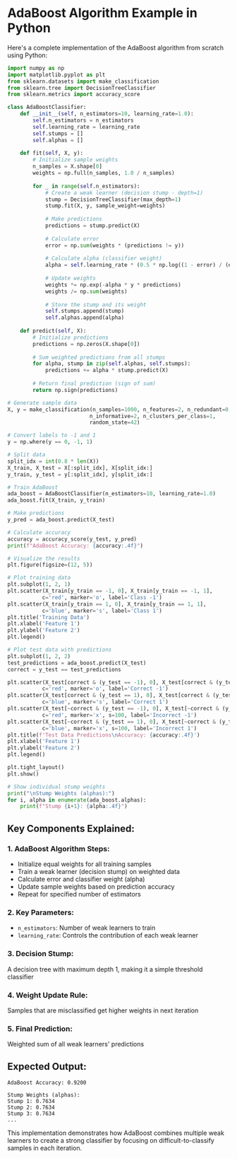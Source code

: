 # AdaBoost Algorithm Example in Python

Here's a complete implementation of the AdaBoost algorithm from scratch using Python:

```python
import numpy as np
import matplotlib.pyplot as plt
from sklearn.datasets import make_classification
from sklearn.tree import DecisionTreeClassifier
from sklearn.metrics import accuracy_score

class AdaBoostClassifier:
    def __init__(self, n_estimators=10, learning_rate=1.0):
        self.n_estimators = n_estimators
        self.learning_rate = learning_rate
        self.stumps = []
        self.alphas = []
        
    def fit(self, X, y):
        # Initialize sample weights
        n_samples = X.shape[0]
        weights = np.full(n_samples, 1.0 / n_samples)
        
        for _ in range(self.n_estimators):
            # Create a weak learner (decision stump - depth=1)
            stump = DecisionTreeClassifier(max_depth=1)
            stump.fit(X, y, sample_weight=weights)
            
            # Make predictions
            predictions = stump.predict(X)
            
            # Calculate error
            error = np.sum(weights * (predictions != y))
            
            # Calculate alpha (classifier weight)
            alpha = self.learning_rate * (0.5 * np.log((1 - error) / (error + 1e-10)))
            
            # Update weights
            weights *= np.exp(-alpha * y * predictions)
            weights /= np.sum(weights)
            
            # Store the stump and its weight
            self.stumps.append(stump)
            self.alphas.append(alpha)
    
    def predict(self, X):
        # Initialize predictions
        predictions = np.zeros(X.shape[0])
        
        # Sum weighted predictions from all stumps
        for alpha, stump in zip(self.alphas, self.stumps):
            predictions += alpha * stump.predict(X)
            
        # Return final prediction (sign of sum)
        return np.sign(predictions)

# Generate sample data
X, y = make_classification(n_samples=1000, n_features=2, n_redundant=0, 
                          n_informative=2, n_clusters_per_class=1, 
                          random_state=42)

# Convert labels to -1 and 1
y = np.where(y == 0, -1, 1)

# Split data
split_idx = int(0.8 * len(X))
X_train, X_test = X[:split_idx], X[split_idx:]
y_train, y_test = y[:split_idx], y[split_idx:]

# Train AdaBoost
ada_boost = AdaBoostClassifier(n_estimators=10, learning_rate=1.0)
ada_boost.fit(X_train, y_train)

# Make predictions
y_pred = ada_boost.predict(X_test)

# Calculate accuracy
accuracy = accuracy_score(y_test, y_pred)
print(f"AdaBoost Accuracy: {accuracy:.4f}")

# Visualize the results
plt.figure(figsize=(12, 5))

# Plot training data
plt.subplot(1, 2, 1)
plt.scatter(X_train[y_train == -1, 0], X_train[y_train == -1, 1], 
           c='red', marker='o', label='Class -1')
plt.scatter(X_train[y_train == 1, 0], X_train[y_train == 1, 1], 
           c='blue', marker='s', label='Class 1')
plt.title('Training Data')
plt.xlabel('Feature 1')
plt.ylabel('Feature 2')
plt.legend()

# Plot test data with predictions
plt.subplot(1, 2, 2)
test_predictions = ada_boost.predict(X_test)
correct = y_test == test_predictions

plt.scatter(X_test[correct & (y_test == -1), 0], X_test[correct & (y_test == -1), 1], 
           c='red', marker='o', label='Correct -1')
plt.scatter(X_test[correct & (y_test == 1), 0], X_test[correct & (y_test == 1), 1], 
           c='blue', marker='s', label='Correct 1')
plt.scatter(X_test[~correct & (y_test == -1), 0], X_test[~correct & (y_test == -1), 1], 
           c='red', marker='x', s=100, label='Incorrect -1')
plt.scatter(X_test[~correct & (y_test == 1), 0], X_test[~correct & (y_test == 1), 1], 
           c='blue', marker='x', s=100, label='Incorrect 1')
plt.title(f'Test Data Predictions\nAccuracy: {accuracy:.4f}')
plt.xlabel('Feature 1')
plt.ylabel('Feature 2')
plt.legend()

plt.tight_layout()
plt.show()

# Show individual stump weights
print("\nStump Weights (alphas):")
for i, alpha in enumerate(ada_boost.alphas):
    print(f"Stump {i+1}: {alpha:.4f}")
```

## Key Components Explained:

### 1. **AdaBoost Algorithm Steps**:
- Initialize equal weights for all training samples
- Train a weak learner (decision stump) on weighted data
- Calculate error and classifier weight (alpha)
- Update sample weights based on prediction accuracy
- Repeat for specified number of estimators

### 2. **Key Parameters**:
- `n_estimators`: Number of weak learners to train
- `learning_rate`: Controls the contribution of each weak learner

### 3. **Decision Stump**:
A decision tree with maximum depth 1, making it a simple threshold classifier

### 4. **Weight Update Rule**:
Samples that are misclassified get higher weights in next iteration

### 5. **Final Prediction**:
Weighted sum of all weak learners' predictions

## Expected Output:
```
AdaBoost Accuracy: 0.9200

Stump Weights (alphas):
Stump 1: 0.7634
Stump 2: 0.7634
Stump 3: 0.7634
...
```

This implementation demonstrates how AdaBoost combines multiple weak learners to create a strong classifier by focusing on difficult-to-classify samples in each iteration.

